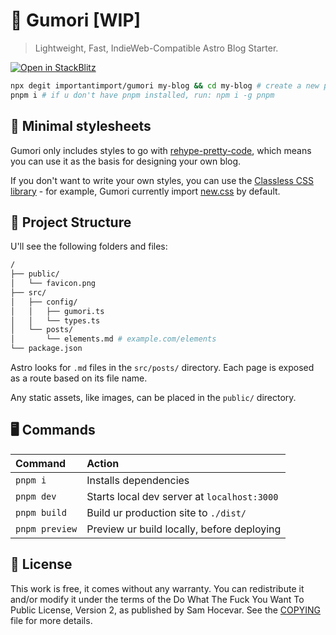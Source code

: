 # 📓 Gumori [WIP]

> Lightweight, Fast, IndieWeb-Compatible Astro Blog Starter.

[![Open in StackBlitz](https://developer.stackblitz.com/img/open_in_stackblitz.svg)](https://stackblitz.com/github/importantimport/gumori)

```bash
npx degit importantimport/gumori my-blog && cd my-blog # create a new project in my-blog
pnpm i # if u don't have pnpm installed, run: npm i -g pnpm
```

## 🎨 Minimal stylesheets

Gumori only includes styles to go with [rehype-pretty-code](https://github.com/atomiks/rehype-pretty-code), which means you can use it as the basis for designing your own blog.

If you don't want to write your own styles, you can use the [Classless CSS library](https://github.com/dbohdan/classless-css#classless) - for example, Gumori currently import [new.css](https://github.com/xz/new.css) by default.

## 🧱 Project Structure

U'll see the following folders and files:

```bash
/
├── public/
│   └── favicon.png
├── src/
│   ├── config/
│   │   ├── gumori.ts
│   │   └── types.ts
│   └── posts/
│       └── elements.md # example.com/elements
└── package.json
```

Astro looks for `.md` files in the `src/posts/` directory. Each page is exposed as a route based on its file name.

Any static assets, like images, can be placed in the `public/` directory.

## 🖥️ Commands

| Command        | Action                                      |
| :------------- | :------------------------------------------ |
| `pnpm i`       | Installs dependencies                       |
| `pnpm dev`     | Starts local dev server at `localhost:3000` |
| `pnpm build`   | Build ur production site to `./dist/`       |
| `pnpm preview` | Preview ur build locally, before deploying  |

## 📝 License

This work is free, it comes without any warranty. You can redistribute it and/or modify it under the
terms of the Do What The Fuck You Want To Public License, Version 2,
as published by Sam Hocevar. See the [COPYING](COPYING) file for more details.
